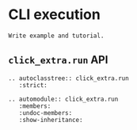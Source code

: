 # CLI execution

```{todo}
Write example and tutorial.
```

## `click_extra.run` API

```{eval-rst}
.. autoclasstree:: click_extra.run
   :strict:
```

```{eval-rst}
.. automodule:: click_extra.run
   :members:
   :undoc-members:
   :show-inheritance:
```
